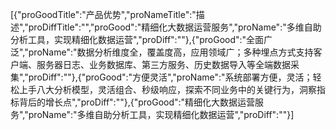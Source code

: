 [{"proGoodTitle":"产品优势","proNameTitle":"描述","proDiffTitle":"","proGood":"精细化大数据运营服务","proName":"多维自助分析工具，实现精细化数据运营","proDiff":""},{"proGood":"全面广泛","proName":"数据分析维度全，覆盖度高，应用领域广；多种埋点方式支持客户端、服务器日志、业务数据库、第三方服务、历史数据导入等全端数据采集","proDiff":""},{"proGood":"方便灵活","proName":"系统部署方便，灵活；轻松上手八大分析模型，灵活组合、秒级响应，探索不同业务中的关键行为，洞察指标背后的增长点","proDiff":""},{"proGood":"精细化大数据运营服务","proName":"多维自助分析工具，实现精细化数据运营","proDiff":""}]